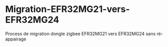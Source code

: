 # Migration-EFR32MG21-vers-EFR32MG24
Process de migration dongle zigbee EFR32MG21 vers EFR32MG24 sans ré-appairage
